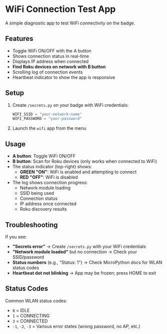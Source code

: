 # WiFi Connection Test App

A simple diagnostic app to test WiFi connectivity on the badge.

## Features

- Toggle WiFi ON/OFF with the A button
- Shows connection status in real-time
- Displays IP address when connected
- **Find Roku devices on network with B button**
- Scrolling log of connection events
- Heartbeat indicator to show the app is responsive

## Setup

1. Create `/secrets.py` on your badge with WiFi credentials:
   ```python
   WIFI_SSID = "your-network-name"
   WIFI_PASSWORD = "your-password"
   ```

2. Launch the `wifi` app from the menu

## Usage

- **A button**: Toggle WiFi ON/OFF
- **B button**: Scan for Roku devices (only works when connected to WiFi)
- The status indicator (top-right) shows:
  - **GREEN "ON"**: WiFi is enabled and attempting to connect
  - **RED "OFF"**: WiFi is disabled
- The log shows connection progress:
  - Network module loading
  - SSID being used
  - Connection status
  - IP address once connected
  - Roku discovery results

## Troubleshooting

If you see:
- **"Secrets error"** → Create `/secrets.py` with your WiFi credentials
- **"Network module loaded"** but no connection → Check your SSID/password
- **Status numbers** (e.g., "Status: 1") → Check MicroPython docs for WLAN status codes
- **Heartbeat dot not blinking** → App may be frozen; press HOME to exit

## Status Codes

Common WLAN status codes:
- `0` = IDLE
- `1` = CONNECTING
- `3` = CONNECTED
- `-1`, `-2`, `-3` = Various error states (wrong password, no AP, etc.)
